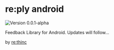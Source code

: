 # re:ply android

![Version 0.0.1-alpha](https://img.shields.io/version/0.0.1-alpha.png)

Feedback Library for Android. Updates will follow...


by [re:thinc](https://www.rethinc.ch)